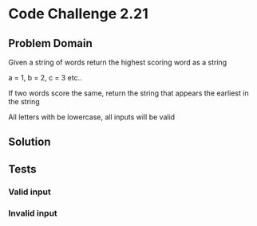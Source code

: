 # Code Challenge 2.21

  ## Problem Domain
  
  Given a string of words return the highest scoring word as a string

  a = 1,  b = 2, c = 3 etc..

  If two words score the same, return the string that appears the earliest in the string

  All letters with be lowercase, all inputs will be valid

 
  ## Solution
  
  ## Tests

  
  ### Valid input
     



  ### Invalid input


   
    